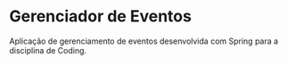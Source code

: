 # Gerenciador de Eventos

Aplicação de gerenciamento de eventos desenvolvida com Spring para a disciplina de Coding.